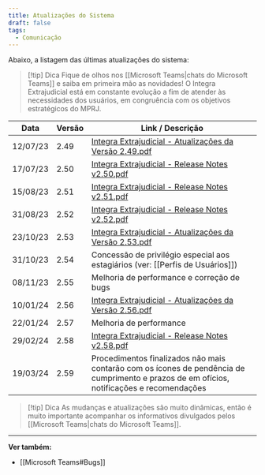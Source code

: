 ```yaml
---
title: Atualizações do Sistema
draft: false
tags:
  - Comunicação
---
```

Abaixo, a listagem das últimas atualizações do sistema:
> [!tip] Dica
> Fique de olhos nos [[Microsoft Teams|chats do Microsoft Teams]] e saiba em primeira mão as novidades!
O Integra Extrajudicial está em constante evolução a fim de atender às necessidades dos usuários, em congruência com os objetivos estratégicos do MPRJ.


| Data     | Versão | Link / Descrição                                                                                                                                                         |
| -------- | ------ | ------------------------------------------------------------------------------------------------------------------------------------------------------------------------ |
| 12/07/23 | 2.49   | [Integra Extrajudicial - Atualizações da Versão 2.49.pdf](https://mprj.sharepoint.com/:b:/s/dti-gsi-integraextr/ESOf6V3XC5VIlV8P1iN3fbABRj3DFd3_W3VPGWLlNS310A?e=oUrHFx) |
| 17/07/23 | 2.50   | [Integra Extrajudicial - Release Notes v2.50.pdf](https://mprj.sharepoint.com/:b:/s/dti-gsi-integraextr/EQLJYHNzM4VAjiGOOXX1neUBma1Ylc_k8cdjFLmZoSsEag?e=1KSkxC)         |
| 15/08/23 | 2.51   | [Integra Extrajudicial - Release Notes v2.51.pdf](https://mprj.sharepoint.com/:b:/s/dti-gsi-integraextr/EQMGV6HuLd9Lo1mKVa_6K6ABuMzDgT7m1W4moAaDOK4veg?e=7iKtIK)         |
| 31/08/23 | 2.52   | [Integra Extrajudicial - Release Notes v2.52.pdf](https://mprj.sharepoint.com/:b:/s/dti-gsi-integraextr/EfrhSrDoppVDj00mKoC_XdUBftPytdT3N5eRZ9k7QJtvxg?e=k9LgSY)         |
| 23/10/23 | 2.53   | [Integra Extrajudicial - Atualizações da Versão 2.53.pdf](https://mprj.sharepoint.com/:b:/s/dti-gsi-integraextr/ESjwHLGa19FIryEuTIS9r_AB675S1LDnLgwG-eTFiGCCCA?e=SWjqqY) |
| 31/10/23 | 2.54   | Concessão de privilégio especial aos estagiários (ver: [[Perfis de Usuários]])                                                                                           |
| 08/11/23 | 2.55   | Melhoria de performance e correção de bugs                                                                                                                               |
| 10/01/24 | 2.56   | [Integra Extrajudicial - Atualizações da Versão 2.56.pdf](https://mprj.sharepoint.com/:b:/s/dti-gsi-integraextr/EaAO75OrUjFBkX37hLaccSwBgmpCEfXYjhy7q4kdemvzTw?e=9ApEjc) |
| 22/01/24 | 2.57   | Melhoria de performance                                                                                                                                                  |
| 29/02/24 | 2.58   | [Integra Extrajudicial - Release Notes v2.58.pdf](https://mprj.sharepoint.com/:b:/s/dti-gsi-integraextr/ERcI28cScwBOviDqYSNq9PMBQbUb_h0vUUDBhZS-oe_1XQ?e=Q7ga38)         |
| 19/03/24 | 2.59   | Procedimentos finalizados não mais contarão com os ícones de pendência de cumprimento e prazos de em ofícios, notificações e recomendações                               |

> [!tip] Dica
> As mudanças e atualizações são muito dinâmicas, então é muito importante acompanhar os informativos divulgados pelos [[Microsoft Teams|chats do Microsoft Teams]].

___
**Ver também:**
- [[Microsoft Teams#Bugs]]